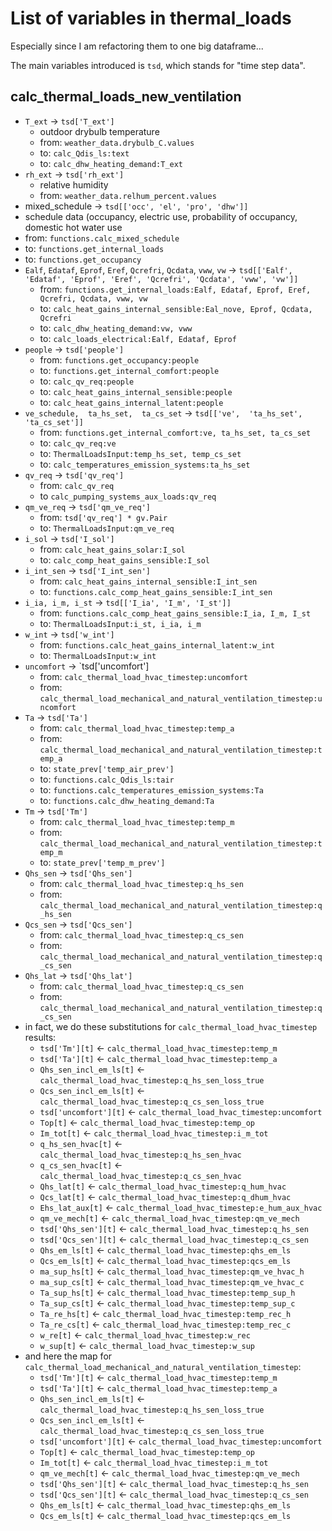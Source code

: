 # List of variables in thermal_loads

Especially since I am refactoring them to one big dataframe...

The main variables introduced is `tsd`, which stands for "time step data".

## calc_thermal_loads_new_ventilation

- `T_ext` -> `tsd['T_ext']`
  - outdoor drybulb temperature
  - from: `weather_data.drybulb_C.values`
  - to: `calc_Qdis_ls:text`
  - to: `calc_dhw_heating_demand:T_ext`
- `rh_ext` -> `tsd['rh_ext']`
  - relative humidity
  - from: `weather_data.relhum_percent.values`
-  mixed_schedule -> `tsd[['occ', 'el', 'pro', 'dhw']]`
  - schedule data (occupancy, electric use, probability of occupancy, domestic hot water use
  - from: `functions.calc_mixed_schedule`
  - to: `functions.get_internal_loads`
  - to: `functions.get_occupancy`
- `Ealf`, `Edataf`,  `Eprof`,  `Eref`,  `Qcrefri`,  `Qcdata`,  `vww`, `vw` -> `tsd[['Ealf', 'Edataf', 'Eprof', 'Eref', 'Qcrefri', 'Qcdata', 'vww', 'vw']]`
  - from: `functions.get_internal_loads:Ealf, Edataf, Eprof, Eref, Qcrefri, Qcdata, vww, vw`
  - to: `calc_heat_gains_internal_sensible:Eal_nove, Eprof, Qcdata, Qcrefri`
  - to: `calc_dhw_heating_demand:vw, vww`
  - to: `calc_loads_electrical:Ealf, Edataf, Eprof`
- `people` -> `tsd['people']`
  - from: `functions.get_occupancy:people`
  - to: `functions.get_internal_comfort:people`
  - to: `calc_qv_req:people`
  - to: `calc_heat_gains_internal_sensible:people`
  - to: `calc_heat_gains_internal_latent:people`
- `ve_schedule,  ta_hs_set,  ta_cs_set` -> `tsd[['ve',  'ta_hs_set',  'ta_cs_set']]`
  - from: `functions.get_internal_comfort:ve, ta_hs_set, ta_cs_set`
  - to: `calc_qv_req:ve`
  - to: `ThermalLoadsInput:temp_hs_set, temp_cs_set`
  - to: `calc_temperatures_emission_systems:ta_hs_set`
- `qv_req` -> `tsd['qv_req']`
  - from: `calc_qv_req`
  - to `calc_pumping_systems_aux_loads:qv_req`
- `qm_ve_req` -> `tsd['qm_ve_req']`
  - from: `tsd['qv_req'] * gv.Pair`
  - to: `ThermalLoadsInput:qm_ve_req`
- `i_sol` -> `tsd['I_sol']`
  - from: `calc_heat_gains_solar:I_sol`
  - to: `calc_comp_heat_gains_sensible:I_sol`
- `i_int_sen` -> `tsd['I_int_sen']`
  - from: `calc_heat_gains_internal_sensible:I_int_sen`
  - to: `functions.calc_comp_heat_gains_sensible:I_int_sen`
- `i_ia, i_m, i_st` -> `tsd[['I_ia', 'I_m', 'I_st']]`
  - from: `functions.calc_comp_heat_gains_sensible:I_ia, I_m, I_st`
  - to: `ThermalLoadsInput:i_st, i_ia, i_m`
- `w_int` -> `tsd['w_int']`
  - from: `functions.calc_heat_gains_internal_latent:w_int`
  - to: `ThermalLoadsInput:w_int`
- `uncomfort` -> `tsd['uncomfort']
  - from: `calc_thermal_load_hvac_timestep:uncomfort`
  - from: `calc_thermal_load_mechanical_and_natural_ventilation_timestep:uncomfort`
- `Ta` -> `tsd['Ta']`
  - from: `calc_thermal_load_hvac_timestep:temp_a`
  - from: `calc_thermal_load_mechanical_and_natural_ventilation_timestep:temp_a`
  - to: `state_prev['temp_air_prev']`
  - to: `functions.calc_Qdis_ls:tair`
  - to: `functions.calc_temperatures_emission_systems:Ta`
  - to: `functions.calc_dhw_heating_demand:Ta`
- `Tm` -> `tsd['Tm']`
  - from: `calc_thermal_load_hvac_timestep:temp_m`
  - from: `calc_thermal_load_mechanical_and_natural_ventilation_timestep:temp_m`
  - to: `state_prev['temp_m_prev']`
- `Qhs_sen` -> `tsd['Qhs_sen']`
  - from: `calc_thermal_load_hvac_timestep:q_hs_sen`
  - from: `calc_thermal_load_mechanical_and_natural_ventilation_timestep:q_hs_sen`
- `Qcs_sen` -> `tsd['Qcs_sen']`
  - from: `calc_thermal_load_hvac_timestep:q_cs_sen`
  - from: `calc_thermal_load_mechanical_and_natural_ventilation_timestep:q_cs_sen`
- `Qhs_lat` -> `tsd['Qhs_lat']`
  - from: `calc_thermal_load_hvac_timestep:q_cs_sen`
  - from: `calc_thermal_load_mechanical_and_natural_ventilation_timestep:q_cs_sen`  
- in fact, we do these substitutions for `calc_thermal_load_hvac_timestep` results:
  - `tsd['Tm'][t]` <- `calc_thermal_load_hvac_timestep:temp_m`
  - `tsd['Ta'][t]` <- `calc_thermal_load_hvac_timestep:temp_a`
  - `Qhs_sen_incl_em_ls[t]` <- `calc_thermal_load_hvac_timestep:q_hs_sen_loss_true`
  - `Qcs_sen_incl_em_ls[t]` <- `calc_thermal_load_hvac_timestep:q_cs_sen_loss_true`
  - `tsd['uncomfort'][t]` <- `calc_thermal_load_hvac_timestep:uncomfort`
  - `Top[t]` <- `calc_thermal_load_hvac_timestep:temp_op`
  - `Im_tot[t]` <- `calc_thermal_load_hvac_timestep:i_m_tot`
  - `q_hs_sen_hvac[t]` <- `calc_thermal_load_hvac_timestep:q_hs_sen_hvac`
  - `q_cs_sen_hvac[t]` <- `calc_thermal_load_hvac_timestep:q_cs_sen_hvac`
  - `Qhs_lat[t]` <- `calc_thermal_load_hvac_timestep:q_hum_hvac`
  - `Qcs_lat[t]` <- `calc_thermal_load_hvac_timestep:q_dhum_hvac`
  - `Ehs_lat_aux[t]` <- `calc_thermal_load_hvac_timestep:e_hum_aux_hvac`
  - `qm_ve_mech[t]` <- `calc_thermal_load_hvac_timestep:qm_ve_mech`
  - `tsd['Qhs_sen'][t]` <- `calc_thermal_load_hvac_timestep:q_hs_sen`
  - `tsd['Qcs_sen'][t]` <- `calc_thermal_load_hvac_timestep:q_cs_sen`
  - `Qhs_em_ls[t]` <- `calc_thermal_load_hvac_timestep:qhs_em_ls`
  - `Qcs_em_ls[t]` <- `calc_thermal_load_hvac_timestep:qcs_em_ls`
  - `ma_sup_hs[t]` <- `calc_thermal_load_hvac_timestep:qm_ve_hvac_h`
  - `ma_sup_cs[t]` <- `calc_thermal_load_hvac_timestep:qm_ve_hvac_c`
  - `Ta_sup_hs[t]` <- `calc_thermal_load_hvac_timestep:temp_sup_h`
  - `Ta_sup_cs[t]` <- `calc_thermal_load_hvac_timestep:temp_sup_c`
  - `Ta_re_hs[t]` <- `calc_thermal_load_hvac_timestep:temp_rec_h`
  - `Ta_re_cs[t]` <- `calc_thermal_load_hvac_timestep:temp_rec_c`
  - `w_re[t]` <- `calc_thermal_load_hvac_timestep:w_rec`
  - `w_sup[t]` <- `calc_thermal_load_hvac_timestep:w_sup`
- and here the map for `calc_thermal_load_mechanical_and_natural_ventilation_timestep`:
  - `tsd['Tm'][t]` <- `calc_thermal_load_hvac_timestep:temp_m`
  - `tsd['Ta'][t]` <- `calc_thermal_load_hvac_timestep:temp_a`
  - `Qhs_sen_incl_em_ls[t]` <- `calc_thermal_load_hvac_timestep:q_hs_sen_loss_true`
  - `Qcs_sen_incl_em_ls[t]` <- `calc_thermal_load_hvac_timestep:q_cs_sen_loss_true`
  - `tsd['uncomfort'][t]` <- `calc_thermal_load_hvac_timestep:uncomfort`
  - `Top[t]` <- `calc_thermal_load_hvac_timestep:temp_op`
  - `Im_tot[t]` <- `calc_thermal_load_hvac_timestep:i_m_tot`
  - `qm_ve_mech[t]` <- `calc_thermal_load_hvac_timestep:qm_ve_mech`
  - `tsd['Qhs_sen'][t]` <- `calc_thermal_load_hvac_timestep:q_hs_sen`
  - `tsd['Qcs_sen'][t]` <- `calc_thermal_load_hvac_timestep:q_cs_sen`
  - `Qhs_em_ls[t]` <- `calc_thermal_load_hvac_timestep:qhs_em_ls`
  - `Qcs_em_ls[t]` <- `calc_thermal_load_hvac_timestep:qcs_em_ls`



  
  
